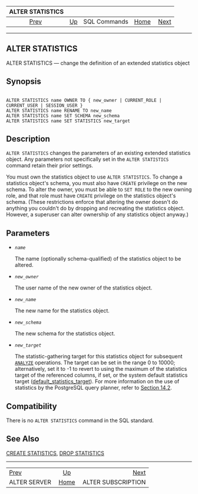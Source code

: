<!--?xml version="1.0" encoding="UTF-8" standalone="no"?-->

|               ALTER STATISTICS               |                                        |              |                                                       |                                                          |
| :------------------------------------------: | :------------------------------------- | :----------: | ----------------------------------------------------: | -------------------------------------------------------: |
| [Prev](sql-alterserver.html "ALTER SERVER")  | [Up](sql-commands.html "SQL Commands") | SQL Commands | [Home](index.html "PostgreSQL 17devel Documentation") |  [Next](sql-altersubscription.html "ALTER SUBSCRIPTION") |

***

[]()

## ALTER STATISTICS

ALTER STATISTICS — change the definition of an extended statistics object

## Synopsis

```

ALTER STATISTICS name OWNER TO { new_owner | CURRENT_ROLE | CURRENT_USER | SESSION_USER }
ALTER STATISTICS name RENAME TO new_name
ALTER STATISTICS name SET SCHEMA new_schema
ALTER STATISTICS name SET STATISTICS new_target
```

## Description

`ALTER STATISTICS` changes the parameters of an existing extended statistics object. Any parameters not specifically set in the `ALTER STATISTICS` command retain their prior settings.

You must own the statistics object to use `ALTER STATISTICS`. To change a statistics object's schema, you must also have `CREATE` privilege on the new schema. To alter the owner, you must be able to `SET ROLE` to the new owning role, and that role must have `CREATE` privilege on the statistics object's schema. (These restrictions enforce that altering the owner doesn't do anything you couldn't do by dropping and recreating the statistics object. However, a superuser can alter ownership of any statistics object anyway.)

## Parameters

*   *`name`*

    The name (optionally schema-qualified) of the statistics object to be altered.

*   *`new_owner`*

    The user name of the new owner of the statistics object.

*   *`new_name`*

    The new name for the statistics object.

*   *`new_schema`*

    The new schema for the statistics object.

*   *`new_target`*

    The statistic-gathering target for this statistics object for subsequent [`ANALYZE`](sql-analyze.html "ANALYZE") operations. The target can be set in the range 0 to 10000; alternatively, set it to -1 to revert to using the maximum of the statistics target of the referenced columns, if set, or the system default statistics target ([default\_statistics\_target](runtime-config-query.html#GUC-DEFAULT-STATISTICS-TARGET)). For more information on the use of statistics by the PostgreSQL query planner, refer to [Section 14.2](planner-stats.html "14.2. Statistics Used by the Planner").

## Compatibility

There is no `ALTER STATISTICS` command in the SQL standard.

## See Also

[CREATE STATISTICS](sql-createstatistics.html "CREATE STATISTICS"), [DROP STATISTICS](sql-dropstatistics.html "DROP STATISTICS")

***

|                                              |                                                       |                                                          |
| :------------------------------------------- | :---------------------------------------------------: | -------------------------------------------------------: |
| [Prev](sql-alterserver.html "ALTER SERVER")  |         [Up](sql-commands.html "SQL Commands")        |  [Next](sql-altersubscription.html "ALTER SUBSCRIPTION") |
| ALTER SERVER                                 | [Home](index.html "PostgreSQL 17devel Documentation") |                                       ALTER SUBSCRIPTION |
